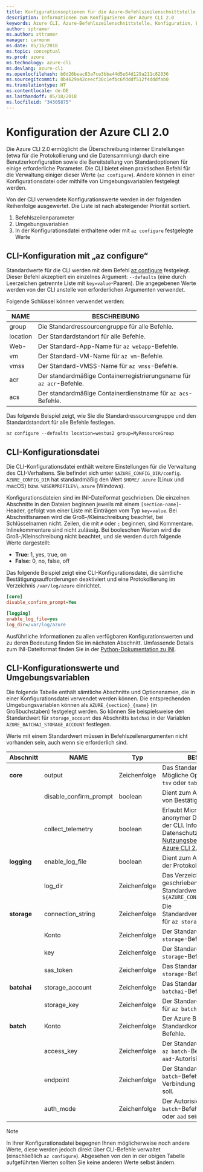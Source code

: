 ```yaml
---
title: Konfigurationsoptionen für die Azure-Befehlszeilenschnittstelle
description: Informationen zum Konfigurieren der Azure CLI 2.0
keywords: Azure CLI, Azure-Befehlszeilenschnittstelle, Konfiguration, Einstellungen, Azure
author: sptramer
ms.author: sttramer
manager: carmonm
ms.date: 05/16/2018
ms.topic: conceptual
ms.prod: azure
ms.technology: azure-cli
ms.devlang: azure-cli
ms.openlocfilehash: b0d26beac83a7ce3bba44d5e64d129a211c82836
ms.sourcegitcommit: 8b4629a42ceecf30c1efbc6fdddf512f4dddfab0
ms.translationtype: HT
ms.contentlocale: de-DE
ms.lasthandoff: 05/18/2018
ms.locfileid: "34305875"
---
```

# <a name="azure-cli-20-configuration"></a>Konfiguration der Azure CLI 2.0

Die Azure CLI 2.0 ermöglicht die Überschreibung interner Einstellungen (etwa für die Protokollierung und die Datensammlung) durch eine Benutzerkonfiguration sowie die Bereitstellung von Standardoptionen für einige erforderliche Parameter. Die CLI bietet einen praktischen Befehl für die Verwaltung einiger dieser Werte (`az configure`). Andere können in einer Konfigurationsdatei oder mithilfe von Umgebungsvariablen festgelegt werden.

Von der CLI verwendete Konfigurationswerte werden in der folgenden Reihenfolge ausgewertet. Die Liste ist nach absteigender Priorität sortiert.

1. Befehlszeilenparameter
2. Umgebungsvariablen
3. In der Konfigurationsdatei enthaltene oder mit `az configure` festgelegte Werte

## <a name="cli-configuration-with-az-configure"></a>CLI-Konfiguration mit „az configure“

Standardwerte für die CLI werden mit dem Befehl [az configure](/cli/azure/reference-index#az-configure) festgelegt.
Dieser Befehl akzeptiert ein einzelnes Argument: `--defaults` (eine durch Leerzeichen getrennte Liste mit `key=value`-Paaren). Die angegebenen Werte werden von der CLI anstelle von erforderlichen Argumenten verwendet.

Folgende Schlüssel können verwendet werden:

| NAME | BESCHREIBUNG |
|------|-------------|
| group | Die Standardressourcengruppe für alle Befehle. |
| location | Der Standardstandort für alle Befehle. |
| Web- | Der Standard-App-Name für `az webapp`-Befehle. |
| vm | Der Standard-VM-Name für `az vm`-Befehle. |
| vmss | Der Standard-VMSS-Name für `az vmss`-Befehle. |
| acr | Der standardmäßige Containerregistrierungsname für `az acr`-Befehle. |
| acs | Der standardmäßige Containerdienstname für `az acs`-Befehle. |

Das folgende Beispiel zeigt, wie Sie die Standardressourcengruppe und den Standardstandort für alle Befehle festlegen.

```azurecli-interactive
az configure --defaults location=westus2 group=MyResourceGroup
```

## <a name="cli-configuration-file"></a>CLI-Konfigurationsdatei

Die CLI-Konfigurationsdatei enthält weitere Einstellungen für die Verwaltung des CLI-Verhaltens. Sie befindet sich unter `$AZURE_CONFIG_DIR/config`. `AZURE_CONFIG_DIR` hat standardmäßig den Wert `$HOME/.azure` (Linux und macOS) bzw. `%USERPROFILE%\.azure` (Windows).

Konfigurationsdateien sind im INI-Dateiformat geschrieben. Die einzelnen Abschnitte in den Dateien beginnen jeweils mit einem `[section-name]`-Header, gefolgt von einer Liste mit Einträgen vom Typ `key=value`. Bei Abschnittsnamen wird die Groß-/Kleinschreibung beachtet, bei Schlüsselnamen nicht.
Zeilen, die mit `#` oder `;` beginnen, sind Kommentare. Inlinekommentare sind nicht zulässig. Bei booleschen Werten wird die Groß-/Kleinschreibung nicht beachtet, und sie werden durch folgende Werte dargestellt:

* __True:__ 1, yes, true, on
* __False:__ 0, no, false, off

Das folgende Beispiel zeigt eine CLI-Konfigurationsdatei, die sämtliche Bestätigungsaufforderungen deaktiviert und eine Protokollierung im Verzeichnis `/var/log/azure` einrichtet.

```ini
[core]
disable_confirm_prompt=Yes

[logging]
enable_log_file=yes
log_dir=/var/log/azure
```

Ausführliche Informationen zu allen verfügbaren Konfigurationswerten und zu deren Bedeutung finden Sie im nächsten Abschnitt. Umfassende Details zum INI-Dateiformat finden Sie in der [Python-Dokumentation zu INI](https://docs.python.org/3/library/configparser.html#supported-ini-file-structure).

## <a name="cli-configuration-values-and-environment-variables"></a>CLI-Konfigurationswerte und Umgebungsvariablen

Die folgende Tabelle enthält sämtliche Abschnitte und Optionsnamen, die in einer Konfigurationsdatei verwendet werden können. Die entsprechenden Umgebungsvariablen können als `AZURE_{section}_{name}` (in Großbuchstaben) festgelegt werden. So können Sie beispielsweise den Standardwert für `storage_account` des Abschnitts `batchai` in der Variablen `AZURE_BATCHAI_STORAGE_ACCOUNT` festlegen.

Werte mit einem Standardwert müssen in Befehlszeilenargumenten nicht vorhanden sein, auch wenn sie erforderlich sind.

| Abschnitt | NAME      | Typ | BESCHREIBUNG|
|---------|-----------|------|------------|
| __core__ | output | Zeichenfolge | Das Standardausgabeformat. Mögliche Optionen: `json`, `jsonc`, `tsv` oder `table`. |
| | disable\_confirm\_prompt | boolean | Dient zum Aktivieren/Deaktivieren von Bestätigungsaufforderungen. |
| | collect\_telemetry | boolean | Erlaubt Microsoft das Sammeln anonymer Daten zur Verwendung der CLI. Informationen zum Datenschutz finden Sie in den [Nutzungsbedingungen für die Azure CLI 2.0](http://aka.ms/AzureCliLegal). |
| __logging__ | enable\_log\_file | boolean | Dient zum Aktivieren/Deaktivieren der Protokollierung. |
| | log\_dir | Zeichenfolge | Das Verzeichnis, in das Protokolle geschrieben werden sollen. Standardwert: `${AZURE_CONFIG_DIR}/logs` |
| __storage__ | connection\_string | Zeichenfolge | Die Standardverbindungszeichenfolge für `az storage`-Befehle. |
| | Konto | Zeichenfolge | Der Standardkontoname für `az storage`-Befehle. |
| | key | Zeichenfolge | Der Standardkontoschlüssel für `az storage`-Befehle. |
| | sas\_token | Zeichenfolge | Das Standard-SAS-Token für `az storage`-Befehle. |
| __batchai__ | storage\_account | Zeichenfolge | Das Standardspeicherkonto für `az batchai`-Befehle. |
| | storage\_key | Zeichenfolge | Der Standardspeicherschlüssel für `az batchai`-Befehle. |
| __batch__ | Konto | Zeichenfolge | Der Azure Batch-Standardkontoname für `az batch`-Befehle. |
| | access\_key | Zeichenfolge | Der Standardzugriffsschlüssel für `az batch`-Befehle. Wird nur für die `aad`-Autorisierung verwendet. |
| | endpoint | Zeichenfolge | Der Standardendpunkt für `az batch`-Befehle, mit dem eine Verbindung hergestellt werden soll. |
| | auth\_mode | Zeichenfolge | Der Autorisierungsmodus für `az batch`-Befehle. Kann `shared_key` oder `aad` sein. |

> [!NOTE]
> In Ihrer Konfigurationsdatei begegnen Ihnen möglicherweise noch andere Werte, diese werden jedoch direkt über CLI-Befehle verwaltet (einschließlich `az configure`). Abgesehen von den in der obigen Tabelle aufgeführten Werten sollten Sie keine anderen Werte selbst ändern.